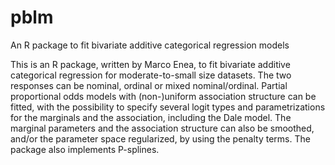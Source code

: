 # pblm
An R package to fit bivariate additive categorical regression models

This is an R package, written by Marco Enea, to fit bivariate additive categorical regression for moderate-to-small size datasets. The two responses can be nominal, ordinal or mixed nominal/ordinal. Partial proportional odds models with (non-)uniform association structure can be fitted, with the possibility to specify several logit types and parametrizations for the marginals and the association, including the Dale model. The marginal parameters and the association structure can also be smoothed, and/or the parameter space regularized, by using the penalty terms. The package also implements P-splines. 
